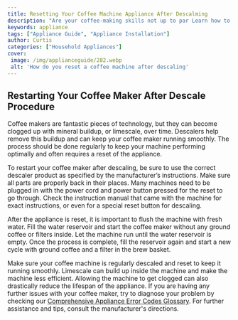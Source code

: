 ```yaml
---
title: Resetting Your Coffee Machine Appliance After Descalming
description: "Are your coffee-making skills not up to par Learn how to properly reset your coffee machine appliance after descaling it in this blog post Find out the steps to take for the perfect cup every time"
keywords: appliance
tags: ["Appliance Guide", "Appliance Installation"]
author: Curtis
categories: ["Household Appliances"]
cover: 
 image: /img/applianceguide/282.webp
 alt: 'How do you reset a coffee machine after descaling'
---
```

## Restarting Your Coffee Maker After Descale Procedure 

Coffee makers are fantastic pieces of technology, but they can become clogged up with mineral buildup, or limescale, over time. Descalers help remove this buildup and can keep your coffee maker running smoothly. The process should be done regularly to keep your machine performing optimally and often requires a reset of the appliance. 

To restart your coffee maker after descaling, be sure to use the correct descaler product as specified by the manufacturer’s instructions. Make sure all parts are properly back in their places. Many machines need to be plugged in with the power cord and power button pressed for the reset to go through. Check the instruction manual that came with the machine for exact instructions, or even for a special reset button for descaling. 

After the appliance is reset, it is important to flush the machine with fresh water. Fill the water reservoir and start the coffee maker without any ground coffee or filters inside. Let the machine run until the water reservoir is empty. Once the process is complete, fill the reservoir again and start a new cycle with ground coffee and a filter in the brew basket. 

Make sure your coffee machine is regularly descaled and reset to keep it running smoothly. Limescale can build up inside the machine and make the machine less efficient. Allowing the machine to get clogged can also drastically reduce the lifespan of the appliance. If you are having any further issues with your coffee maker, try to diagnose your problem by checking our [Comprehensive Appliance Error Codes Glossary](./error-codes/). For further assistance and tips, consult the manufacturer's directions.

